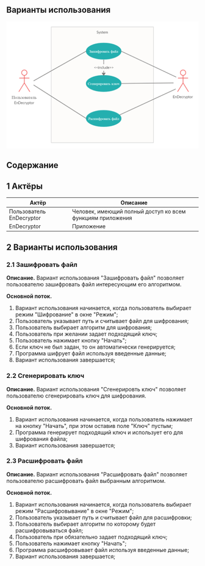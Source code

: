 ## Варианты использования

![(pict)](https://github.com/DivakRoman850504/TRiTPO/blob/master/Documents/Diagrams/UseCase/UseCase.png)

## Содержание



## 1 Актёры

| Актёр                    | Описание                                                   |
| ------------------------ | ---------------------------------------------------------- |
| Пользователь EnDecryptor | Человек, имеющий полный доступ ко всем функциям приложения |
| EnDecryptor              | Приложение                                                 |

## 2 Варианты использования

### 2.1 Зашифровать файл

**Описание.** Вариант использования "Зашифровать файл" позволяет пользователю зашифровать файл интересующим его алгоритмом.

**Основной поток.**

1. Вариант использования начинается, когда пользователь выбирает режим "Шифрование" в окне "Режим";
2. Пользователь указывает путь и считывает файл для шифрования;
3. Пользователь выбирает алгоритм для шифрования;
4. Пользователь при желании задает подходящий ключ;
5. Пользователь нажимает кнопку "Начать";
6. Если ключ не был задан, то он автоматически генерируется;
7. Программа шифрует файл используя введенные данные;
8. Вариант использования завершается; 

### 2.2 Сгенерировать ключ

**Описание.** Вариант использования "Сгенерировть ключ" позволяет пользователю сгенерировать ключ для шифрования.

**Основной поток.**

1. Вариант использования начинается, когда пользователь нажимает на кнопку "Начать", при этом оставив поле "Ключ" пустым;
2. Программа генерирует подходящий ключ и использует его для шифрования файла;
3. Вариант использования завершается;

### 2.3 Расшифровать файл

**Описание.** Вариант использования "Расшифровать файл" позволяет пользователю расшифровать файл выбранным алгоритмом.

**Основной поток.**

1. Вариант использования начинается, когда пользователь выбирает режим "Расшифровывание" в окне "Режим";
2. Пользователь указывает путь и считывает файл для расшифровки;
3. Пользователь выбирает алгоритм по которому будет расшифровываться файл;
4. Пользователь при обязательно задает подходящий ключ;
5. Пользователь нажимает кнопку "Начать";
6. Программа расшифровывает файл используя введенные данные;
7. Вариант использования завершается;

